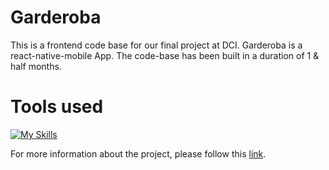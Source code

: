 # Garderoba
This is a frontend code base for our final project at DCI. 
Garderoba is a react-native-mobile App. The code-base has been built in a duration of 1 & half months.  

# Tools used
[![My Skills](https://skills.thijs.gg/icons?i=js,react,expo,figma&theme=light)](https://skills.thijs.gg)




For more information about the project, please follow this [link](https://github.com/AngelaHerrig/garderoba-presentation/blob/main/README.md).


